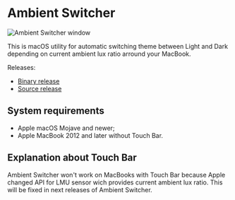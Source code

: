 # Ambient Switcher
 
 ![Ambient Switcher window](https://user-images.githubusercontent.com/15366398/68812967-71ed1000-0685-11ea-8dc3-81ba0d3ba178.png "Ambient Switcher window")
 
 This is macOS utility for automatic switching theme between Light and Dark depending on current ambient lux ratio arround your MacBook.
 
 Releases:
 - [Binary release](https://github.com/codeworked/Ambient-Switcher/releases/download/v0.1/Ambient.Switcher.0.1.dmg)
 - [Source release](https://github.com/codeworked/Ambient-Switcher/archive/v0.1.zip)

## System requirements

- Apple macOS Mojave and newer;
- Apple MacBook 2012 and later without Touch Bar.

## Explanation about Touch Bar

Ambient Switcher won't work on MacBooks with Touch Bar because Apple changed API for LMU sensor wich provides current ambient lux ratio. This will be fixed in next releases of Ambient Switcher. 
